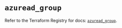 # `azuread_group`

Refer to the Terraform Registry for docs: [`azuread_group`](https://registry.terraform.io/providers/hashicorp/azuread/2.49.1/docs/resources/group).
